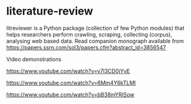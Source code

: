 # literature-review
litreviewer is a Python package (collection of few Python modules) that helps researchers perform crawling, scraping, collecting (corpus), analysing web based data. Read companion monograph available from https://papers.ssrn.com/sol3/papers.cfm?abstract_id=3856547

Video demonstrations

https://www.youtube.com/watch?v=y7l3CD0jYyE

https://www.youtube.com/watch?v=6Mm4Y6kTLMI

https://www.youtube.com/watch?v=bB38mYRISow
